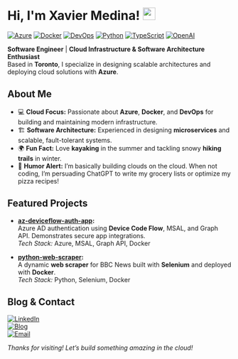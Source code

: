 # Hi, I'm Xavier Medina! <img src="https://media.giphy.com/media/hvRJCLFzcasrR4ia7z/giphy.gif" width="28">

[![Azure](https://img.shields.io/badge/Cloud-Azure-blue?style=flat&logo=microsoft-azure)](https://azure.microsoft.com/)
[![Docker](https://img.shields.io/badge/Tools-Docker-informational?style=flat&logo=docker)](https://www.docker.com/)
[![DevOps](https://img.shields.io/badge/DevOps-CI%2FCD-orange?style=flat&logo=githubactions)](https://github.com/features/actions)
[![Python](https://img.shields.io/badge/Code-Python-yellow?style=flat&logo=python)](https://www.python.org/)
[![TypeScript](https://img.shields.io/badge/Code-TypeScript-blue?style=flat&logo=typescript)](https://www.typescriptlang.org/)
[![OpenAI](https://img.shields.io/badge/AI-OpenAI-purple?style=flat&logo=openai)](https://openai.com/)

**Software Engineer** | **Cloud Infrastructure & Software Architecture Enthusiast**  
Based in **Toronto**, I specialize in designing scalable architectures and deploying cloud solutions with **Azure**.

## About Me
- 💻 **Cloud Focus:** Passionate about **Azure**, **Docker**, and **DevOps** for building and maintaining modern infrastructure.  
- 🏗️ **Software Architecture:** Experienced in designing **microservices** and scalable, fault-tolerant systems.  
- 🌍 **Fun Fact:** Love **kayaking** in the summer and tackling snowy **hiking trails** in winter.  
- 🤭 **Humor Alert:** I’m basically building clouds on the cloud. When not coding, I’m persuading ChatGPT to write my grocery lists or optimize my pizza recipes!

## Featured Projects
- **[az-deviceflow-auth-app](https://github.com/xmedinavei/az-deviceflow-auth-app):**  
  Azure AD authentication using **Device Code Flow**, MSAL, and Graph API. Demonstrates secure app integrations.  
  *Tech Stack:* Azure, MSAL, Graph API, Docker  

- **[python-web-scraper](https://github.com/xmedinavei/python-web-scraper):**  
  A dynamic **web scraper** for BBC News built with **Selenium** and deployed with **Docker**.  
  *Tech Stack:* Python, Selenium, Docker  

## Blog & Contact
[![LinkedIn](https://img.shields.io/badge/LinkedIn-Connect-blue?style=flat&logo=linkedin)](https://linkedin.com/in/xmedinavei)  
[![Blog](https://img.shields.io/badge/Blog-Hashnode-informational?style=flat&logo=hashnode)](https://xaviermedina.hashnode.dev/)  
[![Email](https://img.shields.io/badge/Email-Contact-red?style=flat&logo=gmail)](mailto:xmedinavei@gmail.com)  

*Thanks for visiting! Let’s build something amazing in the cloud!*